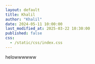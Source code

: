 ```yaml
---
layout: default
title: Khalil
author: "Khalil"
date: 2024-05-11 10:00:00
last_modified_at: 2025-03-22 10:30:00
published: false
css: 
  - /static/css/index.css
---
```


helowwwwww